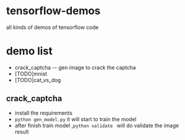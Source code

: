 # tensorflow-demos
all kinds of demos of tensorflow code 

# demo list 
* crack_captcha -- gen image to crack the captcha 
* [TODO]mnist
* [TODO]cat_vs_dog 



## crack_captcha
* install the requirements 
*  `python gen_model.py` it will start to train the model 
* after finish train model ,`python validate ` will do validate the image result 